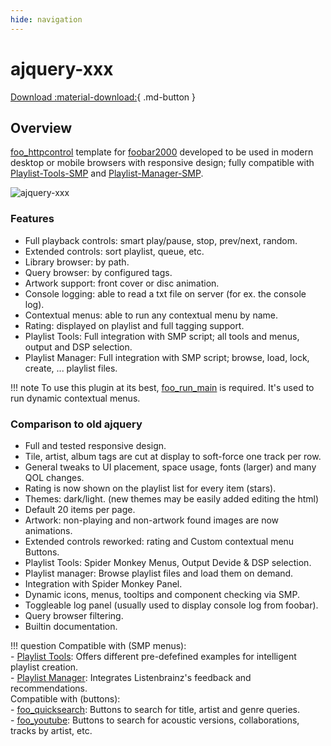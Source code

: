 ```yaml
---
hide: navigation
---
```


# ajquery-xxx

[Download :material-download:](https://github.com/regorxxx/ajquery-xxx){ .md-button }

## Overview

[foo_httpcontrol](https://bitbucket.org/oblikoamorale/foo_httpcontrol/wiki/Home) template for [foobar2000](https://www.foobar2000.org) developed to be used in modern desktop or mobile browsers with responsive design; fully compatible with [Playlist-Tools-SMP](../../scripts/playlist-tools-smp) and [Playlist-Manager-SMP](../../scripts/playlist-manager-smp).

![ajquery-xxx](../images/aj.gif)

### Features
- Full playback controls: smart play/pause, stop, prev/next, random.
- Extended controls: sort playlist, queue, etc.
- Library browser: by path.
- Query browser: by configured tags.
- Artwork support: front cover or disc animation.
- Console logging: able to read a txt file on server (for ex. the console log).
- Contextual menus: able to run any contextual menu by name.
- Rating: displayed on playlist and full tagging support.
- Playlist Tools: Full integration with SMP script; all tools and menus, output and DSP selection.
- Playlist Manager: Full integration with SMP script; browse, load, lock, create, ... playlist files.

!!! note
	To use this plugin at its best, [foo_run_main](https://marc2k3.github.io/run-main/) is required. It's used to run dynamic contextual menus.

### Comparison to old ajquery
- Full and tested responsive design.
- Tile, artist, album tags are cut at display to soft-force one track per row.
- General tweaks to UI placement, space usage, fonts (larger) and many QOL changes.
- Rating is now shown on the playlist list for every item (stars).
- Themes: dark/light. (new themes may be easily added editing the html)
- Default 20 items per page.
- Artwork: non-playing and non-artwork found images are now animations.
- Extended controls reworked: rating and Custom contextual menu Buttons.
- Playlist Tools: Spider Monkey Menus, Output Devide & DSP selection.
- Playlist manager: Browse playlist files and load them on demand.
- Integration with Spider Monkey Panel.
- Dynamic icons, menus, tooltips and component checking via SMP.
- Toggleable log panel (usually used to display console log from foobar).
- Query browser filtering.
- Builtin documentation.

!!! question
	Compatible with (SMP menus):  
    - [Playlist Tools](../../scripts/playlist-tools-smp): Offers different pre-defefined examples for 
	intelligent playlist creation.  
	- [Playlist Manager](../../scripts/playlist-manager-smp): Integrates Listenbrainz's feedback and recommendations.  
	Compatible with (buttons):  
	- [foo_quicksearch](https://www.foobar2000.org/components/view/foo_quicksearch): Buttons to search for title, artist and genre queries.  
	- [foo_youtube](https://fy.3dyd.com/home/): Buttons to search for acoustic versions, collaborations, tracks by artist, etc.  